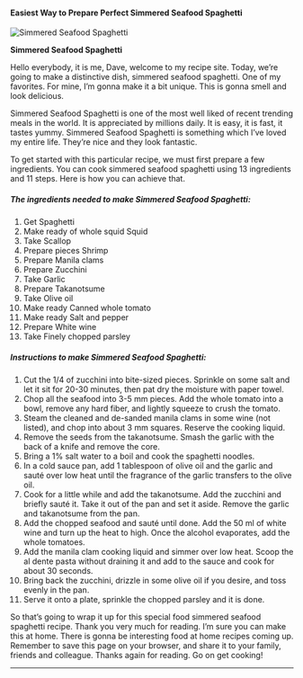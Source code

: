             

#### Easiest Way to Prepare Perfect Simmered Seafood Spaghetti

![Simmered Seafood Spaghetti](https://img-global.cpcdn.com/recipes/5554069130182656/751x532cq70/simmered-seafood-spaghetti-recipe-main-photo.jpg)

**Simmered Seafood Spaghetti**

Hello everybody, it is me, Dave, welcome to my recipe site. Today, we’re going to make a distinctive dish, simmered seafood spaghetti. One of my favorites. For mine, I’m gonna make it a bit unique. This is gonna smell and look delicious.

Simmered Seafood Spaghetti is one of the most well liked of recent trending meals in the world. It is appreciated by millions daily. It is easy, it is fast, it tastes yummy. Simmered Seafood Spaghetti is something which I’ve loved my entire life. They’re nice and they look fantastic.

To get started with this particular recipe, we must first prepare a few ingredients. You can cook simmered seafood spaghetti using 13 ingredients and 11 steps. Here is how you can achieve that.

##### The ingredients needed to make Simmered Seafood Spaghetti:

1.  Get Spaghetti
2.  Make ready of whole squid Squid
3.  Take Scallop
4.  Prepare pieces Shrimp
5.  Prepare Manila clams
6.  Prepare Zucchini
7.  Take Garlic
8.  Prepare Takanotsume
9.  Take Olive oil
10.  Make ready Canned whole tomato
11.  Make ready Salt and pepper
12.  Prepare White wine
13.  Take Finely chopped parsley

##### Instructions to make Simmered Seafood Spaghetti:

1.  Cut the 1/4 of zucchini into bite-sized pieces. Sprinkle on some salt and let it sit for 20-30 minutes, then pat dry the moisture with paper towel.
2.  Chop all the seafood into 3-5 mm pieces. Add the whole tomato into a bowl, remove any hard fiber, and lightly squeeze to crush the tomato.
3.  Steam the cleaned and de-sanded manila clams in some wine (not listed), and chop into about 3 mm squares. Reserve the cooking liquid.
4.  Remove the seeds from the takanotsume. Smash the garlic with the back of a knife and remove the core.
5.  Bring a 1% salt water to a boil and cook the spaghetti noodles.
6.  In a cold sauce pan, add 1 tablespoon of olive oil and the garlic and sauté over low heat until the fragrance of the garlic transfers to the olive oil.
7.  Cook for a little while and add the takanotsume. Add the zucchini and briefly sauté it. Take it out of the pan and set it aside. Remove the garlic and takanotsume from the pan.
8.  Add the chopped seafood and sauté until done. Add the 50 ml of white wine and turn up the heat to high. Once the alcohol evaporates, add the whole tomatoes.
9.  Add the manila clam cooking liquid and simmer over low heat. Scoop the al dente pasta without draining it and add to the sauce and cook for about 30 seconds.
10.  Bring back the zucchini, drizzle in some olive oil if you desire, and toss evenly in the pan.
11.  Serve it onto a plate, sprinkle the chopped parsley and it is done.

So that’s going to wrap it up for this special food simmered seafood spaghetti recipe. Thank you very much for reading. I’m sure you can make this at home. There is gonna be interesting food at home recipes coming up. Remember to save this page on your browser, and share it to your family, friends and colleague. Thanks again for reading. Go on get cooking!

* * *